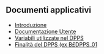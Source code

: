## Documenti applicativi
- [Introduzione](Sorgenti/DOC/TA/B£AMO/P0DPPS_00)
- [Documentazione Utente](Sorgenti/DOC/TA/B£AMO/P0DPPS_02)
- [Variabili utilizzate nel DPPS](Sorgenti/DOC/TA/B£AMO/P0DPPS_V)
- [Finalità del DPPS (ex B£DPPS_01](Sorgenti/DOC/TA/B£AMO/P0DPPS_B£)
